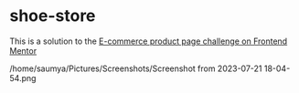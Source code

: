 # shoe-store

This is a solution to the [E-commerce product page challenge on Frontend Mentor](https://www.frontendmentor.io/challenges/ecommerce-product-page-UPsZ9MJp6)

/home/saumya/Pictures/Screenshots/Screenshot from 2023-07-21 18-04-54.png
